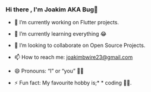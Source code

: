 ### Hi there , I'm Joakim AKA Bug👋



- 🔭 I’m currently working on Flutter projects.
- 🌱 I’m currently learning everything 😂

- 👯 I’m looking to collaborate on Open Source Projects.
- 📫 How to reach me: joakimbwire23@gmail.com
- 😄 Pronouns: “I” or “you” 🤣🤣
- ⚡ Fun fact: My favourite hobby is;* * coding 🐱‍💻.

